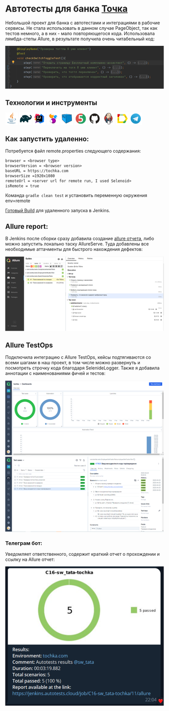 # Автотесты для банка [Точка](https://tochka.com/) 

Небольшой проект для банка с автотестами  и интеграциями в рабочие сервисы. Не стала использовать в данном случае PageObject, 
так как тестов немного, а в них - мало повторяющегося кода. Использовала лямбда-степы Allure, в результате получила очень читабельный код: 

![This is an image](media/ide.png)

## Технологии и инструменты 
![This is an image](icons/Java.png)
![This is an image](icons/Gradle.png)
![This is an image](icons/Intelij_IDEA.png)
![This is an image](icons/Selenide.png)
![This is an image](icons/Selenoid.png)
![This is an image](icons/JUnit5.png)
![This is an image](icons/Github.png)
![This is an image](icons/Jenkins.png)
![This is an image](icons/Allure_Report.png)
![This is an image](icons/Telegram.png)

## Как запустить удаленно:

Потребуется файл remote.properties следующего содержания:

```
browser = <browser type>
browserVersion = <browser version>
baseURL = https://tochka.com
browserSize =1920x1080
remoteUrl = <server url for remote run, I used Selenoid>
isRemote = true
```
Команда ```gradle clean test``` 
и установить переменную окружения env=remote

[Готовый Build](https://jenkins.autotests.cloud/job/C16-sw_tata-tochka/) для удаленного запуска в Jenkins.

## Allure report:
В Jenkins после сборки сразу добавила создание [allure отчета](https://jenkins.autotests.cloud/job/C16-sw_tata-tochka/11/allure/#), либо можно запустить локально таску AllureServe.
Туда добавлены все необходимые аттачменты для быстрого нахождения дефектов:

![This is an image](media/allure.png)

## Allure TestOps
Подключила интеграцию с Allure TestOps, кейсы подтягиваются со всеми шагами в наш проект, в том числе можно развернуть и посмотреть строчку кода благодаря SelenideLogger. Также я добавила аннотации с наименованиями фичей и тестов:

![This is an image](media/allurereport.png)
![This is an image](media/alluretestops.png)

### Телеграм бот:
Уведомляет ответственного, содержит краткий отчет о прохождении и ссылку на Allure отчет:

![This is an image](media/telegrambot.png)
